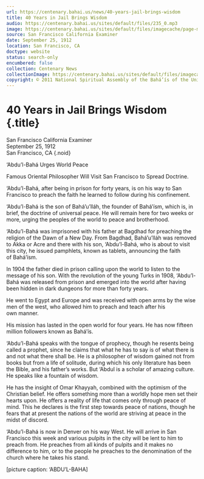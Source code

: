 ```yaml
---
url: https://centenary.bahai.us/news/40-years-jail-brings-wisdom
title: 40 Years in Jail Brings Wisdom
audio: https://centenary.bahai.us/sites/default/files/235_0.mp3
image: https://centenary.bahai.us/sites/default/files/imagecache/page-main-image/images/press_clippings/09-25-1912%20SFO%20Examiner%2040%20Years%20in%20Jail%20Brings%20Wisdom.png
source: San Francisco California Examiner
date: September 25, 1912
location: San Francisco, CA
doctype: website
status: search-only
encumbered: false
collection: Centenary News
collectionImage: https://centenary.bahai.us/sites/default/files/imagecache/theme-image/main_image/abdulbaha-overview-small_0.jpg
copyright: © 2011 National Spiritual Assembly of the Bahá’ís of the United States
---
```



# 40 Years in Jail Brings Wisdom {.title}

San Francisco California Examiner  
September 25, 1912  
San Francisco, CA
{.noid}  



‘Abdu’l-Bahá Urges World Peace

Famous Oriental Philosopher Will Visit San Francisco to Spread Doctrine.

‘Abdu’l-Bahá, after being in prison for forty years, is on his way to San Francisco to preach the faith he learned to follow during his confinement.

‘Abdu’l-Bahá is the son of Bahá’u’lláh, the founder of Bahá’ísm, which is, in brief, the doctrine of universal peace. He will remain here for two weeks or more, urging the peoples of the world to peace and brotherhood.

‘Abdu’l-Bahá was imprisoned with his father at Bagdhad for preaching the religion of the Dawn of a New Day. From Bagdhad, Bahá’u’lláh was removed to Akka or Acre and there with his son, ‘Abdu’l-Bahá, who is about to visit this city, he issued pamphlets, known as tablets, announcing the faith of Bahá’ísm.

In 1904 the father died in prison calling upon the world to listen to the message of his son. With the revolution of the young Turks in 1908, ‘Abdu’l-Bahá was released from prison and emerged into the world after having been hidden in dark dungeons for more than forty years.

He went to Egypt and Europe and was received with open arms by the wise men of the west, who allowed him to preach and teach after his own manner.

His mission has lasted in the open world for four years. He has now fifteen million followers known as Bahá’ís.

‘Abdu’l-Bahá speaks with the tongue of prophecy, though he resents being called a prophet, since he claims that what he has to say is of what there is and not what there shall be. He is a philosopher of wisdom gained not from books but from a life of solitude, during which his only literature has been the Bible, and his father’s works. But ‘Abdul is a scholar of amazing culture. He speaks like a fountain of wisdom.

He has the insight of Omar Khayyah, combined with the optimism of the Christian belief. He offers something more than a worldly hope men set their hearts upon. He offers a reality of life that comes only through peace of mind. This he declares is the first step towards peace of nations, though he fears that at present the nations of the world are striving at peace in the midst of discord.

‘Abdu’l-Bahá is now in Denver on his way West. He will arrive in San Francisco this week and various pulpits in the city will be lent to him to preach from. He preaches from all kinds of pulpits and it makes no difference to him, or to the people he preaches to the denomination of the church where he takes his stand.

\[picture caption: ‘ABDU’L-BAHA\]